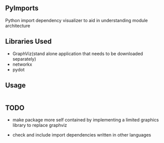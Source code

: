 
PyImports
-----
Python import dependency visualizer to aid in understanding module architecture 



Libraries Used
-----

* GraphViz(stand alone application that needs to be downloaded separately)
* networkx
* pydot



Usage
-----

```

```



TODO
-----

* make package more self contained by implementing a limited graphics library to replace graphviz

* check and include import dependencies written in other languages




